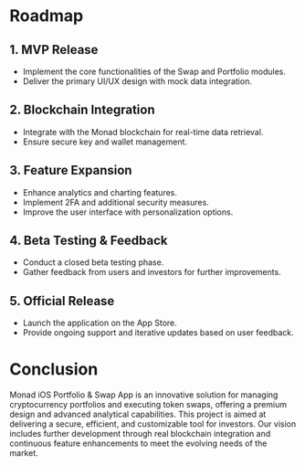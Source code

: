 # Roadmap
## 1. MVP Release
  - Implement the core functionalities of the Swap and Portfolio modules.
  - Deliver the primary UI/UX design with mock data integration.

## 2. Blockchain Integration
  - Integrate with the Monad blockchain for real-time data retrieval.
  - Ensure secure key and wallet management.

## 3. Feature Expansion
  - Enhance analytics and charting features.
  - Implement 2FA and additional security measures.
  - Improve the user interface with personalization options.

## 4. Beta Testing & Feedback
  - Conduct a closed beta testing phase.
  - Gather feedback from users and investors for further improvements.

## 5. Official Release
  - Launch the application on the App Store.
  - Provide ongoing support and iterative updates based on user feedback.

# Conclusion

Monad iOS Portfolio & Swap App is an innovative solution for managing cryptocurrency portfolios and executing token swaps, offering a premium design and advanced analytical capabilities. This project is aimed at delivering a secure, efficient, and customizable tool for investors. Our vision includes further development through real blockchain integration and continuous feature enhancements to meet the evolving needs of the market.
